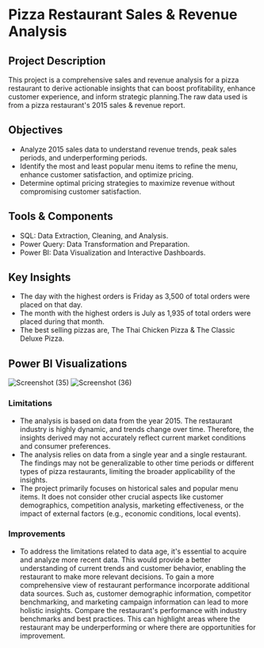# Pizza Restaurant Sales & Revenue Analysis  

## Project Description 

This project is a comprehensive sales and revenue analysis for a pizza restaurant to derive actionable insights that can boost profitability, enhance customer experience, and inform strategic planning.The raw data used is from a pizza restaurant's 2015 sales & revenue report. 

## Objectives

- Analyze 2015 sales data to understand revenue trends, peak sales periods, and underperforming periods.
- Identify the most and least popular menu items to refine the menu, enhance customer satisfaction, and optimize pricing.
- Determine optimal pricing strategies to maximize revenue without compromising customer satisfaction. 
 
## Tools & Components 

- SQL: Data Extraction, Cleaning, and Analysis.
- Power Query: Data Transformation and Preparation.
- Power BI: Data Visualization and Interactive Dashboards.

## Key Insights 

- The day with the highest orders is Friday as 3,500 of total orders were placed on that day.
- The month with the highest orders is July as 1,935 of total orders were placed during that month.
- The best selling pizzas are, The Thai Chicken Pizza & The Classic Deluxe Pizza. 

## Power BI Visualizations

![Screenshot (35)](https://github.com/AAMIRP9/Data-Analysis-Portfolio/assets/91920656/4df73e7e-c80f-4179-bbbc-73544161be9d)
![Screenshot (36)](https://github.com/AAMIRP9/Data-Analysis-Portfolio/assets/91920656/2dbd3546-5345-416c-85dd-6d7fc58fdc61)

### Limitations

- The analysis is based on data from the year 2015. The restaurant industry is highly dynamic, and trends change over time. Therefore, the insights derived may not accurately reflect current market conditions and consumer preferences.
- The analysis relies on data from a single year and a single restaurant. The findings may not be generalizable to other time periods or different types of pizza restaurants, limiting the broader applicability of the insights.
- The project primarily focuses on historical sales and popular menu items. It does not consider other crucial aspects like customer demographics, competition analysis, marketing effectiveness, or the impact of external factors (e.g., economic conditions, local events). 

### Improvements 

- To address the limitations related to data age, it's essential to acquire and analyze more recent data. This would provide a better understanding of current trends and customer behavior, enabling the restaurant to make more relevant decisions.
To gain a more comprehensive view of restaurant performance incorporate additional data sources. Such as, customer demographic information, competitor benchmarking, and marketing campaign information can lead to more holistic insights.
Compare the restaurant's performance with industry benchmarks and best practices. This can highlight areas where the restaurant may be underperforming or where there are opportunities for improvement.
